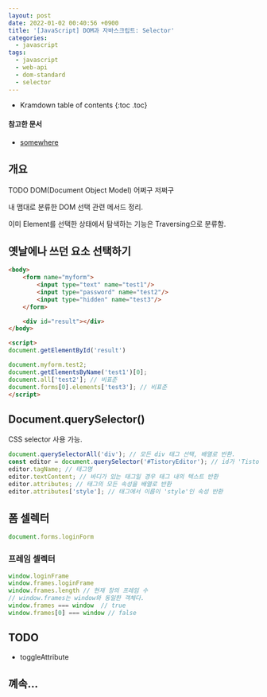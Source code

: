 ```yaml
---
layout: post
date: 2022-01-02 00:40:56 +0900
title: '[JavaScript] DOM과 자바스크립트: Selector'
categories:
  - javascript
tags:
  - javascript
  - web-api
  - dom-standard
  - selector
---
```


* Kramdown table of contents
{:toc .toc}

#### 참고한 문서

- [somewhere](somewhere)

## 개요

TODO DOM(Document Object Model) 어쩌구 저쩌구

내 맴대로 분류한 DOM 선택 관련 메서드 정리.

이미 Element를 선택한 상태에서 탐색하는 기능은 Traversing으로 분류함.

## 옛날에나 쓰던 요소 선택하기

```html
<body>
    <form name="myform">
        <input type="text" name="test1"/>
        <input type="password" name="test2"/>
        <input type="hidden" name="test3"/>
    </form>

    <div id="result"></div>
</body>

<script>
document.getElementById('result')

document.myform.test2;
document.getElementsByName('test1')[0];
document.all['test2']; // 비표준
document.forms[0].elements['test3']; // 비표준
</script>
```

## Document.querySelector()

CSS selector 사용 가능.

```js
document.querySelectorAll('div'); // 모든 div 태그 선택, 배열로 반환.
const editor = document.querySelector('#TistoryEditor'); // id가 'TistoryEditor'인 태그 반환
editor.tagName; // 태그명
editor.textContent; // 바디가 있는 태그일 경우 태그 내의 텍스트 반환
editor.attributes; // 태그의 모든 속성을 배열로 반환
editor.attributes['style']; // 태그에서 이름이 'style'인 속성 반환
```

## 폼 셀렉터

```js
document.forms.loginForm
```

### 프레임 셀렉터

```js
window.loginFrame
window.frames.loginFrame
window.frames.length // 현재 창의 프레임 수
// window.frames는 window와 동일한 객체다.
window.frames === window  // true
window.frames[0] === window // false
```

## TODO

- toggleAttribute

## 꼐속...

